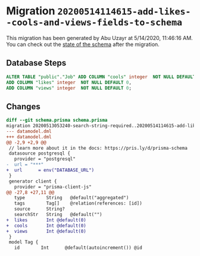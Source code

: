 # Migration `20200514114615-add-likes--cools-and-views-fields-to-schema`

This migration has been generated by Abu Uzayr at 5/14/2020, 11:46:16 AM.
You can check out the [state of the schema](./schema.prisma) after the migration.

## Database Steps

```sql
ALTER TABLE "public"."Job" ADD COLUMN "cools" integer  NOT NULL DEFAULT 0,
ADD COLUMN "likes" integer  NOT NULL DEFAULT 0,
ADD COLUMN "views" integer  NOT NULL DEFAULT 0;
```

## Changes

```diff
diff --git schema.prisma schema.prisma
migration 20200513053240-search-string-required..20200514114615-add-likes--cools-and-views-fields-to-schema
--- datamodel.dml
+++ datamodel.dml
@@ -2,9 +2,9 @@
 // learn more about it in the docs: https://pris.ly/d/prisma-schema
 datasource postgresql {
   provider = "postgresql"
-  url = "***"
+  url      = env("DATABASE_URL")
 }
 generator client {
   provider = "prisma-client-js"
@@ -27,8 +27,11 @@
   type        String   @default("aggregated")
   tags        Tag[]    @relation(references: [id])
   source      String?
   searchStr   String   @default("")
+  likes       Int @default(0)
+  cools       Int @default(0)
+  views       Int @default(0)
 }
 model Tag {
   id        Int      @default(autoincrement()) @id
```
